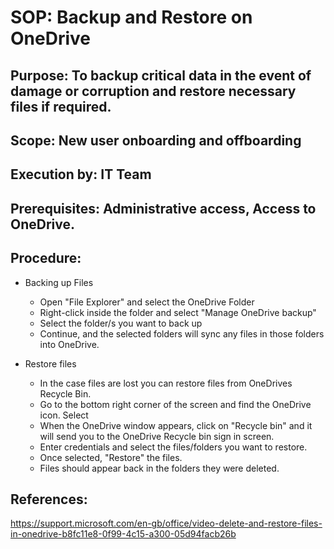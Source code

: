 # SOP: Backup and Restore on OneDrive

## Purpose: To backup critical data in the event of damage or corruption and restore necessary files if required.  
## Scope: New user onboarding and offboarding

## Execution by: IT Team

## Prerequisites: Administrative access, Access to OneDrive. 

## Procedure:

- Backing up Files
    - Open "File Explorer" and select the OneDrive Folder
    - Right-click inside the folder and select "Manage OneDrive backup"
    - Select the folder/s you want to back up
    - Continue, and the selected folders will sync any files in those folders into OneDrive. 

- Restore files
    * In the case files are lost you can restore files from OneDrives Recycle Bin. 
    - Go to the bottom right corner of the screen and find the OneDrive icon. Select
    - When the OneDrive window appears, click on "Recycle bin" and it will send you to the OneDrive Recycle bin sign in screen. 
    - Enter credentials and select the files/folders you want to restore. 
    - Once selected, "Restore" the files. 
    - Files should appear back in the folders they were deleted.

## References:

https://support.microsoft.com/en-gb/office/video-delete-and-restore-files-in-onedrive-b8fc11e8-0f99-4c15-a300-05d94facb26b
